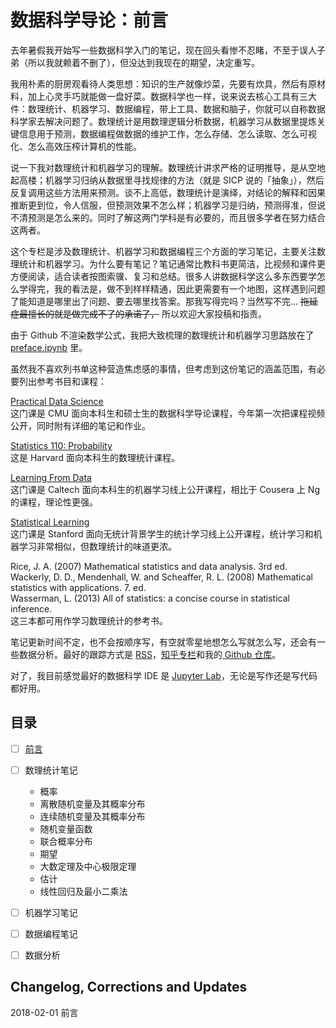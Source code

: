 
# 数据科学导论：前言

去年暑假我开始写一些数据科学入门的笔记，现在回头看惨不忍睹，不至于误人子弟（所以我就赖着不删了），但没达到我现在的期望，决定重写。

我用朴素的厨房观看待人类思想：知识的生产就像炒菜，先要有炊具，然后有原材料，加上心灵手巧就能做一盘好菜。数据科学也一样，说来说去核心工具有三大件：数理统计、机器学习、数据编程，带上工具、数据和脑子，你就可以自称数据科学家去解决问题了。数理统计是用数理逻辑分析数据，机器学习从数据里提炼关键信息用于预测，数据编程做数据的维护工作，怎么存储、怎么读取、怎么可视化、怎么高效压榨计算机的性能。

说一下我对数理统计和机器学习的理解。数理统计讲求严格的证明推导，是从空地起高楼；机器学习归纳从数据里寻找规律的方法（就是 SICP 说的「抽象」），然后反复调用这些方法用来预测。谈不上高低，数理统计是演绎，对结论的解释和因果推断更到位，令人信服，但预测效果不怎么样；机器学习是归纳，预测得准，但说不清预测是怎么来的。同时了解这两门学科是有必要的，而且很多学者在努力结合这两者。

这个专栏是涉及数理统计、机器学习和数据编程三个方面的学习笔记，主要关注数理统计和机器学习。为什么要有笔记？笔记通常比教科书更简洁，比视频和课件更方便阅读，适合读者按图索骥、复习和总结。很多人讲数据科学这么多东西要学怎么学得完，我的看法是，做不到样样精通，因此更需要有一个地图，这样遇到问题了能知道是哪里出了问题、要去哪里找答案。那我写得完吗？当然写不完... ~~拖延症最擅长的就是做完成不了的承诺了，~~ 所以欢迎大家投稿和指责。

由于 Github 不渲染数学公式，我把大致梳理的数理统计和机器学习思路放在了 [preface.ipynb](/preface.ipynb) 里。

虽然我不喜欢列书单这种营造焦虑感的事情，但考虑到这份笔记的涵盖范围，有必要列出参考书目和课程：

[Practical Data Science](http://www.datasciencecourse.org/lectures/)  
这门课是 CMU 面向本科生和硕士生的数据科学导论课程，今年第一次把课程视频公开，同时附有详细的笔记和作业。

[Statistics 110: Probability](https://projects.iq.harvard.edu/stat110/youtube)  
这是 Harvard 面向本科生的数理统计课程。

[Learning From Data](https://work.caltech.edu/telecourse.html)  
这门课是 Caltech 面向本科生的机器学习线上公开课程，相比于 Cousera 上 Ng 的课程，理论性更强。

[Statistical Learning](https://lagunita.stanford.edu/courses/HumanitiesSciences/StatLearning/Winter2016/info)  
这门课是 Stanford 面向无统计背景学生的统计学习线上公开课程，统计学习和机器学习非常相似，但数理统计的味道更浓。

Rice, J. A. (2007) Mathematical statistics and data analysis. 3rd ed.  
Wackerly, D. D., Mendenhall, W. and Scheaffer, R. L. (2008) Mathematical statistics with applications. 7. ed.  
Wasserman, L. (2013) All of statistics: a concise course in statistical inference.  
这三本都可用作学习数理统计的参考书。

笔记更新时间不定，也不会按顺序写，有空就零星地想怎么写就怎么写，还会有一些数据分析。最好的跟踪方式是 [RSS](https://rss.lilydjwg.me/zhihuzhuanlan/introdatascience)，[知乎专栏](https://zhuanlan.zhihu.com/introdatascience)和我的[ Github 仓库](https://github.com/iewaij/introDataScience)。

对了，我目前感觉最好的数据科学 IDE 是 [Jupyter Lab](https://github.com/jupyterlab/jupyterlab)，无论是写作还是写代码都好用。

## 目录
- [ ] [前言](/preface.ipynb)
- [ ] 数理统计笔记
    - 概率
    - 离散随机变量及其概率分布
    - 连续随机变量及其概率分布
    - 随机变量函数
    - 联合概率分布
    - 期望
    - 大数定理及中心极限定理
    - 估计
    - 线性回归及最小二乘法

- [ ] 机器学习笔记

- [ ] 数据编程笔记

- [ ] 数据分析

## Changelog, Corrections and Updates
2018-02-01 前言